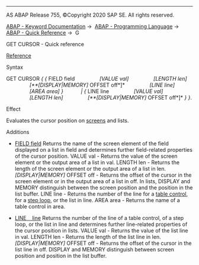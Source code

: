  

* * *

AS ABAP Release 755, ©Copyright 2020 SAP SE. All rights reserved.

[ABAP - Keyword Documentation](https://help.sap.com/doc/abapdocu_755_index_htm/7.55/en-US/abenabap.htm) →  [ABAP - Programming Language](https://help.sap.com/doc/abapdocu_755_index_htm/7.55/en-US/abenabap_reference.htm) →  [ABAP - Quick Reference](https://help.sap.com/doc/abapdocu_755_index_htm/7.55/en-US/abenabap_shortref.htm) →  G

GET CURSOR - Quick reference

[Reference](https://help.sap.com/doc/abapdocu_755_index_htm/7.55/en-US/abapget_cursor_dynpro.htm)

Syntax

GET CURSOR *{* *{* FIELD field
                *\[*VALUE val*\]*
                *\[*LENGTH len*\]*
                *\[**\[*DISPLAY*|*MEMORY*\]* OFFSET off*\]*
                *\[*LINE line*\]*
                *\[*AREA area*\]* *}*
           *|* *{* LINE line
                *\[*VALUE val*\]*
                *\[*LENGTH len*\]*
                *\[**\[*DISPLAY*|*MEMORY*\]* OFFSET off*\]* *}* *}*.

Effect

Evaluates the cursor position on [screens](https://help.sap.com/doc/abapdocu_755_index_htm/7.55/en-US/abenscreen_glosry.htm "Glossary Entry") and lists.

Additions

-   [FIELD field](https://help.sap.com/doc/abapdocu_755_index_htm/7.55/en-US/abapget_cursor_list_field.htm)
    Returns the name of the screen element of the field displayed on a list in field and determines further field-related properties of the cursor position.
    VALUE val - Returns the value of the screen element or the output area of a list in val.
    LENGTH len - Returns the length of the screen element or the output area of a list in len.
    *\[*DISPLAY*|*MEMORY*\]* OFFSET off - Returns the offset of the cursor in the screen element or in the output area of a list in off. In lists, DISPLAY and MEMORY distinguish between the screen position and the position in the list buffer.
    LINE line - Returns the number of the line for a [table control](https://help.sap.com/doc/abapdocu_755_index_htm/7.55/en-US/abentable_control_glosry.htm "Glossary Entry"), for a [step loop](https://help.sap.com/doc/abapdocu_755_index_htm/7.55/en-US/abenstep_loop_glosry.htm "Glossary Entry"), or the list in line.
    AREA area - Returns the name of a table control in area.
    

-   [LINE    line](https://help.sap.com/doc/abapdocu_755_index_htm/7.55/en-US/abapget_cursor_list_field.htm)
    Returns the number of the line of a table control, of a step loop, or the list in line and determines further line-related properties of the cursor position in lists.
    VALUE val - Returns the value of the list line in val.
    LENGTH len - Returns the length of the list line in len.
    *\[*DISPLAY*|*MEMORY*\]* OFFSET off - Returns the offset of the cursor in the list line in off. DISPLAY and MEMORY distinguish between screen position and position in the list buffer.